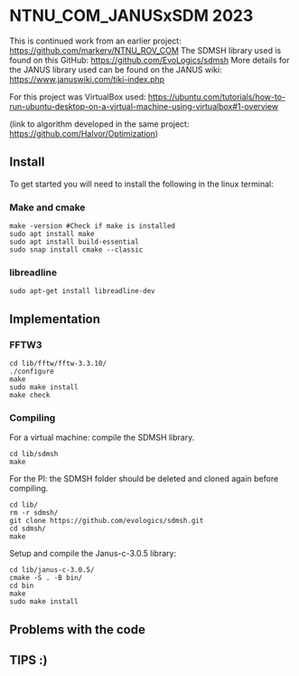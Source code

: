 # NTNU_COM_JANUSxSDM 2023
This is continued work from an earlier project: https://github.com/markerv/NTNU_ROV_COM
The SDMSH library used is found on this GitHub: https://github.com/EvoLogics/sdmsh
More details for the JANUS library used can be found on the JANUS wiki: https://www.januswiki.com/tiki-index.php

For this project was VirtualBox used: https://ubuntu.com/tutorials/how-to-run-ubuntu-desktop-on-a-virtual-machine-using-virtualbox#1-overview

(link to algorithm developed in the same project: https://github.com/HaIvor/Optimization)


## Install

To get started you will need to install the following in the linux terminal:

### Make and cmake
```
make -version #Check if make is installed
sudo apt install make
sudo apt install build-essential
sudo snap install cmake --classic
```

### libreadline
```
sudo apt-get install libreadline-dev
```
## Implementation 

### FFTW3

```
cd lib/fftw/fftw-3.3.10/
./configure
make
sudo make install
make check
```
### Compiling 

For a virtual machine: compile the SDMSH library.
```
cd lib/sdmsh
make
```
For the PI: the SDMSH folder should be deleted and cloned again before compiling.
```
cd lib/
rm -r sdmsh/
git clone https://github.com/evologics/sdmsh.git
cd sdmsh/
make
```

Setup and compile the Janus-c-3.0.5 library:
```
cd lib/janus-c-3.0.5/
cmake -S . -B bin/
cd bin
make
sudo make install
```
## Problems with the code

## TIPS :)
